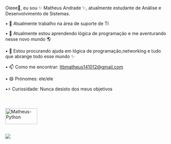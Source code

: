 Oieee👋, eu sou ✨ Matheus Andrade ✨, atualmente estudante de Análise e Desenvolvimento de Sistemas.

• 🔭 Atualmente trabalho na área de suporte de TI

• 🌱 Atualmente estou aprendendo lógica de programação e me aventurando nesse novo mundo 🌎

• 🤔 Estou procurando ajuda em lógica de programação,networking e tudo que abrange todo esse mundo ✨

• 📫 Como me encontrar: ltbmatheus141012@gmail.com

• 😄 Prónomes: ele/ele

•⚡ Curiosidade: Nunca desisto dos meus objetivos

</div>
  
  ##
 
<div> 
  <div style="display: flex">
  <a href="https://github.com/MatAndrade01">

</div>

  <div style="display: inline_block"><br>
  <img align="center" alt="Matheus-Python" height="50" width="100" src="https://cdn.jsdelivr.net/gh/devicons/devicon/icons/python/python-original-wordmark.svg">
  
</div>
  
  ##
 
<div> 
  
   <a href = "mailto:ltbmatheus141012@gmail.com"><img src="https://img.shields.io/badge/-Gmail-%23333?style=for-the-badge&logo=gmail&logoColor=white" target="_blank"></a>
 <!--<a href="https://www.linkedin.com/in/marcio-guilherme-259923234/" target="_blank"><img src="https://img.shields.io/badge/-LinkedIn-%230077B5?style=for-the-badge&logo=linkedin&logoColor=white" target="_blank"></a>--!>

